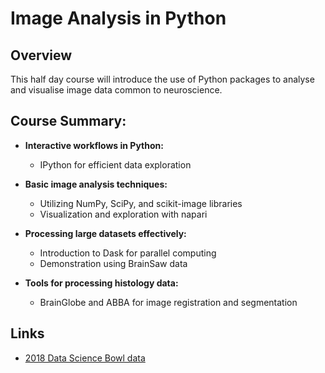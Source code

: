 # Image Analysis in Python

## Overview
This half day course will introduce the use of Python packages to analyse and visualise image data common to neuroscience.

## Course Summary:

- **Interactive workflows in Python:**
    - IPython for efficient data exploration

- **Basic image analysis techniques:**
    - Utilizing NumPy, SciPy, and scikit-image libraries
    - Visualization and exploration with napari

- **Processing large datasets effectively:**
    - Introduction to Dask for parallel computing
    - Demonstration using BrainSaw data

- **Tools for processing histology data:**
    - BrainGlobe and ABBA for image registration and segmentation

## Links
* [2018 Data Science Bowl data](https://drive.google.com/file/d/1hlDAvRFH7Ax_Nxee4jCyN_IIDax-CLc8/view?usp=sharing)